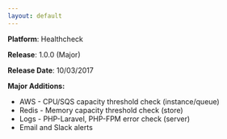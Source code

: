 ```yaml
---
layout: default
---
```


**Platform**: Healthcheck

**Release**: 1.0.0 (Major)

**Release Date**: 10/03/2017

**Major Additions:**
*   AWS - CPU/SQS capacity threshold check (instance/queue)
*   Redis - Memory capacity threshold check (store)
*   Logs - PHP-Laravel, PHP-FPM error check (server)
*   Email and Slack alerts